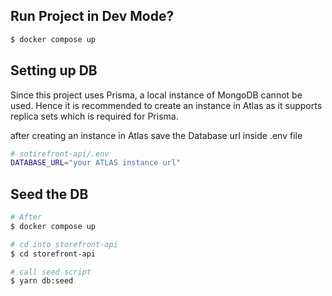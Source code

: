 ## Run Project in Dev Mode?

```bash
$ docker compose up
```

## Setting up DB 

Since this project uses Prisma, a local instance of MongoDB cannot be used. Hence
it is recommended to create an instance in Atlas as it supports replica sets which
is required for Prisma.

after creating an instance in Atlas save the Database url inside .env file

```bash
# sotirefront-api/.env
DATABASE_URL="your ATLAS instance url"
```

## Seed the DB 

```bash
# After
$ docker compose up

# cd into storefront-api
$ cd storefront-api

# call seed script
$ yarn db:seed
```